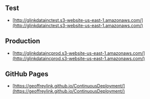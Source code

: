## Test
* [http://glinkdatainctest.s3-website-us-east-1.amazonaws.com/](http://glinkdatainctest.s3-website-us-east-1.amazonaws.com/)

## Production
* [http://glinkdataincprod.s3-website-us-east-1.amazonaws.com/](http://glinkdataincprod.s3-website-us-east-1.amazonaws.com/)

## GitHub Pages
* [https://geoffreylink.github.io/ContinuousDeployment/](https://geoffreylink.github.io/ContinuousDeployment/)
